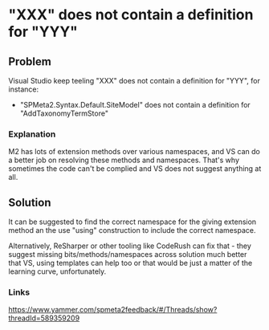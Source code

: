 ﻿---
Title: XXX does not contain a definition for YYY
Order: 1001
---
# "XXX" does not contain a definition for "YYY"

## Problem
Visual Studio keep teeling "XXX" does not contain a definition for "YYY", for instance:
* "SPMeta2.Syntax.Default.SiteModel" does not contain a definition for "AddTaxonomyTermStore"

### Explanation
M2 has lots of extension methods over various namespaces, and VS can do a better job on resolving these methods and namespaces. That's why sometimes the code can't be complied and VS does not suggest anything at all.

## Solution
It can be suggested to find the correct namespace for the giving extension method an the use "using" construction to include the correct namespace.

Alternatively, ReSharper or other tooling like CodeRush can fix that - they suggest missing bits/methods/namespaces across solution much better that VS, using templates can help too or that would be just a matter of the learning curve, unfortunately. 

### Links
https://www.yammer.com/spmeta2feedback/#/Threads/show?threadId=589359209